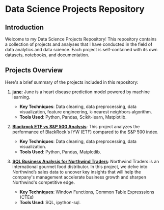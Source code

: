 # Data Science Projects Repository

## Introduction
Welcome to my Data Science Projects Repository! This repository contains a collection of projects and analyses that I have conducted in the field of data analytics and data science. Each project is self-contained with its own datasets, notebooks, and documentation. 

## Projects Overview

Here's a brief summary of the projects included in this repository:

1. **[june](https://github.com/reese949/data_science/tree/main/june)**: June is a heart disease prediction model powered by machine learning.
   - **Key Techniques**: Data cleaning, data preprocessing, data visualization, feature engineering, k-nearest neighbors algorithm.
   - **Tools Used**: Python, Pandas, Scikit-learn, Matplotlib.

2. **[Blackrock ETF vs S&P 500 Analysis](https://github.com/reese949/data_science/tree/main/Blackrock%20ETF%20vs%20S%26P%20500%20Analysis)**: This project analyzes the performance of BlackRock's IYW (ETF) compared to the S&P 500 index.
   - **Key Techniques**: Data cleaning, data preprocessing, data visualization.
   - **Tools Used**: Python, Pandas, Matplotlib.

3. **[SQL Business Analysis for Northwind Traders](https://github.com/reese949/data_science/tree/main/SQL%20Business%20Analysis%20for%20Northwind%20Traders)**: Northwind Traders is an international gourmet food distributor. In this project, we delve into Northwind’s sales data to uncover key insights that will help the company's management accelerate business growth and sharpen Northwind's competitive edge.
   - **Key Techniques**: Window Functions, Common Table Expresssions (CTEs)
   - **Tools Used**: SQL, ipython-sql.
